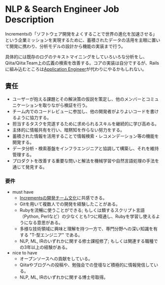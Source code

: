 # NLP & Search Engineer Job Description

Incrementsの「ソフトウェア開発をよくすることで世界の進化を加速させる」という企業ミッションを実現するために、蓄積されたデータの活用を主眼に置いて開発に携わり、分析モデルの設計から機能の実装まで行う。

具体的には既存のログのテキストマイニングをしていろいろな分析をし、Qiita/Qiita:Team上の広義の検索を改善する。コアの実装は自分でするが、Railsに組み込むところは[Application Engineer](./application_engineer.ja.md)が代わりにやるかもしれない。

## 責任

- ユーザーが抱える課題とその解決策の仮説を策定し、他のメンバーとコミュニケーションを取りながら検証を行う。
- チーム内でのコードレビューに参加し、他の開発者がよりよいコードを書けるように協力する。
- 担当するタスクを完遂するために求められるスキルを継続的に学び高める。
- 主体的に情報共有を行い、暗黙知を作らない努力をする。
- 蓄積された情報を活用することで情報検索・レコメンデーション等の機能を開発する。
- データ分析・検索基盤をインフラエンジニアと協調して構築し、それを維持管理する。
- プロダクトを改善する重要な問いと解法を機械学習や自然言語処理の手法を通じて発見する。

### 要件

- must have
    - [Incrementsの開発チーム文化](http://blog.qiita.com/post/74997115585/increments-dev-team-culture)に共感できる。
    - Gitを用いて複数人での開発を経験したことがある。
    - Rubyを流暢に使うことができる; もしくは類するスクリプト言語（Python, Perlなど）の少なくとも1つに精通し、Rubyを学習し使えるようになる意思がある。
    - 多様な技術領域に興味と理解を持つ一方で、専門分野への深い知識を有する "T-型エンジニア" である。
    - NLP, ML, IRのいずれかに関する修士課程修了; もしくは関連する職種での3年以上の経験がある。
- nice to have
    - オープンソースへの貢献をしている。
    - Qiitaやブログへの投稿や、勉強会での登壇など積極的に情報発信している。
    - NLP, ML, IRのいずれかに関する博士号取得。
